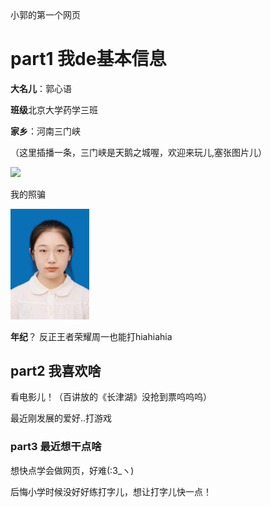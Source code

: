 <!DOCTYPE html>
<html lang="zh-cn">
  <head>
  小郭的第一个网页
  </head>
  <body>
    <h1>part1 我de基本信息</h1>
    <p><strong>大名儿</strong>：郭心语</p>
    <p><strong>班级</strong>北京大学药学三班</p>
    <p><strong>家乡</strong>：河南三门峡</p>
    <p>（这里插播一条，三门峡是天鹅之城喔，欢迎来玩儿,塞张图片儿）</p>
    <p><img src="https://bkimg.cdn.bcebos.com/pic/574e9258d109b3de889e4361ccbf6c81800a4c91?x-bce-process=image/watermark,image_d2F0ZXIvYmFpa2UxMTY=,g_7,xp_5,yp_5/format,f_auto"width="50%"></p>
    <p>我的照骗</p> 
    <p><img src="微信图片_20211008164149.jpg"width="25%"></p>
    <p><strong>年纪</strong>？ 反正王者荣耀周一也能打hiahiahia</p>
    <h2>part2 我喜欢啥</h2>
    <p>看电影儿！（百讲放的《长津湖》没抢到票呜呜呜）</p>
    <p>最近刚发展的爱好..打游戏</p>
    <h3>part3 最近想干点啥</h3>
    <p>想快点学会做网页，好难(:3_ヽ)</p>
    <p>后悔小学时候没好好练打字儿，想让打字儿快一点！</p>
  </body>
</html>
    

